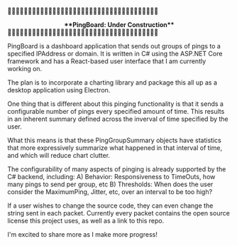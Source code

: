 🚧🚧🚧🚧🚧🚧🚧🚧🚧🚧🚧🚧🚧🚧🚧🚧🚧🚧🚧🚧🚧🚧🚧🚧🚧🚧🚧🚧🚧🚧🚧🚧🚧🚧🚧🚧🚧
 <div align="center"> <b>**PingBoard: Under Construction**</b> </div>
🚧🚧🚧🚧🚧🚧🚧🚧🚧🚧🚧🚧🚧🚧🚧🚧🚧🚧🚧🚧🚧🚧🚧🚧🚧🚧🚧🚧🚧🚧🚧🚧🚧🚧🚧🚧🚧

PingBoard is a dashboard application that sends out groups of pings to a specified IPAddress or domain. It is
written in C# using the ASP.NET Core framework and has a React-based user interface that I am currently 
working on.

The plan is to incorporate a charting library and package this all up as a desktop application using Electron.

One thing that is different about this pinging functionality is that it sends a configurable number of pings
every specified amount of time. This results in an inherent summary defined across the inverval of time
specified by the user.

What this means is that these PingGroupSummary objects have statistics that more expressively summarize
what happened in that interval of time, and which will reduce chart clutter.

The configurability of many aspects of pinging is already supported by the C# backend, including:
    A) Behavior: Responsiveness to TimeOuts, how many pings to send per group, etc
    B) Thresholds: When does the user consider the MaximumPing, Jitter, etc, over an interval to be too high?

If a user wishes to change the source code, they can even change the string sent in each packet. 
Currently every packet contains the open source license this project uses, as well as a link to this repo.

I'm excited to share more as I make more progress!

